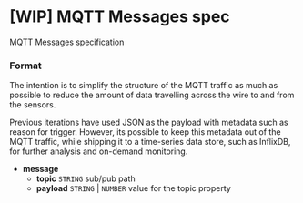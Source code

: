 # [WIP] MQTT Messages spec
MQTT Messages specification

### Format
The intention is to simplify the structure of the MQTT traffic as much as possible to reduce the amount of data travelling across the wire to and from the sensors.

Previous iterations have used JSON as the payload with metadata such as reason for trigger. However, its possible to keep this metadata out of the MQTT traffic, while shipping it to a time-series data store, such as InflixDB, for further analysis and on-demand monitoring.

- __message__
  - __topic__ `STRING` sub/pub path
  - __payload__ `STRING` | `NUMBER` value for the topic property
